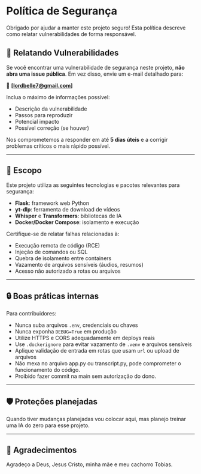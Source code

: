 # Política de Segurança

Obrigado por ajudar a manter este projeto seguro! Esta política descreve como relatar vulnerabilidades de forma responsável.

## 🔐 Relatando Vulnerabilidades

Se você encontrar uma vulnerabilidade de segurança neste projeto, **não abra uma issue pública**. Em vez disso, envie um e-mail detalhado para:

📧 **[lordbelle7@gmail.com]**

Inclua o máximo de informações possível:
- Descrição da vulnerabilidade
- Passos para reproduzir
- Potencial impacto
- Possível correção (se houver)

Nos comprometemos a responder em até **5 dias úteis** e a corrigir problemas críticos o mais rápido possível.

---

## 🧱 Escopo

Este projeto utiliza as seguintes tecnologias e pacotes relevantes para segurança:
- **Flask**: framework web Python
- **yt-dlp**: ferramenta de download de vídeos
- **Whisper** e **Transformers**: bibliotecas de IA
- **Docker/Docker Compose**: isolamento e execução

Certifique-se de relatar falhas relacionadas à:
- Execução remota de código (RCE)
- Injeção de comandos ou SQL
- Quebra de isolamento entre containers
- Vazamento de arquivos sensíveis (áudios, resumos)
- Acesso não autorizado a rotas ou arquivos

---

## 🔒 Boas práticas internas

Para contribuidores:
- Nunca suba arquivos `.env`, credenciais ou chaves
- Nunca exponha `DEBUG=True` em produção
- Utilize HTTPS e CORS adequadamente em deploys reais
- Use `.dockerignore` para evitar vazamento de `.venv` e arquivos sensíveis
- Aplique validação de entrada em rotas que usam `url` ou upload de arquivos
- Não mexa no arquivo app.py ou transcript.py, pode comprometer o funcionamento do código.
- Proibido fazer commit na main sem autorização do dono.

---

## 🛡️ Proteções planejadas

Quando tiver mudanças planejadas vou colocar aqui, mas planejo treinar uma IA do zero para esse projeto.

---

## 🤝 Agradecimentos

Agradeço a Deus, Jesus Cristo, minha mãe e meu cachorro Tobias.
